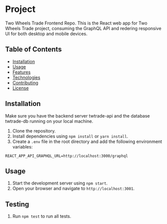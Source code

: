 # Project

Two Wheels Trade Frontend Repo.
This is the React web app for Two Wheels Trade project, consuming the GraphQL API and redering responsive UI for both desktop and mobile devices.

## Table of Contents

- [Installation](#installation)
- [Usage](#usage)
- [Features](#features)
- [Technologies](#technologies)
- [Contributing](#contributing)
- [License](#license)

## Installation

Make sure you have the backend server twtrade-api and the database twtrade-db running on your local machine.

1. Clone the repository.
2. Install dependencies using `npm install` or `yarn install`.
3. Create a `.env` file in the root directory and add the following environment variables:

```
REACT_APP_API_GRAPHQL_URL=http://localhost:3000/graphql
```

## Usage

1. Start the development server using `npm start`.
2. Open your browser and navigate to `http://localhost:3001`.

## Testing

1. Run `npm test` to run all tests.